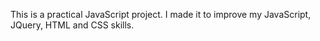 This is a practical JavaScript project. I made it to improve my JavaScript, JQuery, HTML and CSS skills.
